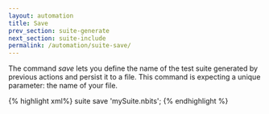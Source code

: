 ```yaml
---
layout: automation
title: Save
prev_section: suite-generate
next_section: suite-include
permalink: /automation/suite-save/
---
```

The command *save* lets you define the name of the test suite generated by previous actions and persist it to a file. This command is expecting a unique parameter: the name of your file.

{% highlight xml%}
suite save 'mySuite.nbits';
{% endhighlight %}
